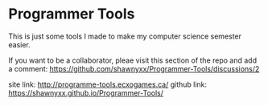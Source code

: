 # Programmer Tools

This is just some tools I made to make my computer science semester easier.

If you want to be a collaborator, pleae visit this section of the repo and add a comment: https://github.com/shawnyxx/Programmer-Tools/discussions/2

site link: http://programme-tools.ecxogames.ca/
github link: https://shawnyxx.github.io/Programmer-Tools/
